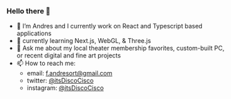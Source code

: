 ### Hello there 👋

- 🔭 I’m Andres and I currently work on React and Typescript based applications
- 🌱 currently learning Next.js, WebGL, & Three.js
- 💬 Ask me about my local theater membership favorites, custom-built PC, or recent digital and fine art projects
- 📫 How to reach me:
  - email: f.andresort@gmail.com
  - twitter: [@itsDiscoCisco](https://twitter.com/itsdiscocisco)
  - instagram: [@itsDiscoCisco](https://www.instagram.com/itsdiscocisco/)

<!--
**discocisco/discocisco** is a ✨ _special_ ✨ repository because its `README.md` (this file) appears on your GitHub profile.

Here are some ideas to get you started:

- 🔭 I’m currently working on ...
- 🌱 I’m currently learning ...
- 👯 I’m looking to collaborate on ...
- 🤔 I’m looking for help with ...
- 💬 Ask me about ...
- 📫 How to reach me: ...
- 😄 Pronouns: ...
- ⚡ Fun fact: ...
-->
